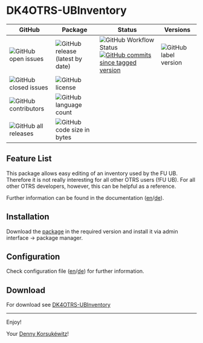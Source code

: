 # DK4OTRS-UBInventory

| GitHub | Package | Status | Versions |
| ------ | ------ | ------ | ------ |
| ![GitHub open issues](https://img.shields.io/github/issues/dennykorsukewitz/DK4OTRS-UBInventory) | ![GitHub release (latest by date)](https://img.shields.io/github/v/release/dennykorsukewitz/DK4OTRS-UBInventory) | ![GitHub Workflow Status](https://img.shields.io/github/workflow/status/dennykorsukewitz/DK4OTRS-UBInventory/Lint%20Code%20Base/otrs6?style=flat&label=Lint) [![GitHub commits since tagged version](https://img.shields.io/github/commits-since/dennykorsukewitz/DK4OTRS-UBInventory/6.0.1/otrs6)](https://github.com/dennykorsukewitz/DK4OTRS-UBInventory/compare/6.0.1...otrs6) | ![GitHub label version](https://img.shields.io/github/labels/dennykorsukewitz/DK4OTRS-UBInventory/OTRS%206) |
| ![GitHub closed issues](https://img.shields.io/github/issues-closed/dennykorsukewitz/DK4OTRS-UBInventory?color=#44CC44) | ![GitHub license](https://img.shields.io/github/license/dennykorsukewitz/DK4OTRS-UBInventory) | | |
| ![GitHub contributors](https://img.shields.io/github/contributors/dennykorsukewitz/DK4OTRS-UBInventory) | ![GitHub language count](https://img.shields.io/github/languages/count/dennykorsukewitz/DK4OTRS-UBInventory?style=flat&label=language) | | |
| ![GitHub all releases](https://img.shields.io/github/downloads/dennykorsukewitz/DK4OTRS-UBInventory/total?style=flat) |  ![GitHub code size in bytes](https://img.shields.io/github/languages/code-size/dennykorsukewitz/DK4OTRS-UBInventory) | | |

## Feature List

This package allows easy editing of an inventory used by the FU UB.
Therefore it is not really interesting for all other OTRS users (!FU UB).
For all other OTRS developers, however, this can be helpful as a reference.

Further information can be found in the documentation ([en](doc/en/feature.md)/[de](doc/de/feature.md)).

## Installation

Download the [package](https://github.com/dennykorsukewitz/DK4OTRS-UBInventory/releases) in the required version and install it via admin interface -> package manager.

## Configuration

Check configuration file ([en](doc/en/config.md)/[de](doc/de/config.md)) for further information.

## Download

For download see [DK4OTRS-UBInventory](https://github.com/dennykorsukewitz/DK4OTRS-UBInventory/releases)

---

Enjoy!

Your [Denny Korsukéwitz](https://github.com/dennykorsukewitz)!

